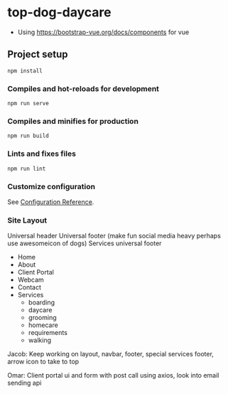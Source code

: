 # top-dog-daycare

- Using https://bootstrap-vue.org/docs/components for vue

## Project setup
```
npm install
```

### Compiles and hot-reloads for development
```
npm run serve
```

### Compiles and minifies for production
```
npm run build
```

### Lints and fixes files
```
npm run lint
```

### Customize configuration
See [Configuration Reference](https://cli.vuejs.org/config/).




### Site Layout

Universal header
Universal footer (make fun social media heavy perhaps use awesomeicon of dogs)
Services universal footer

- Home
- About
- Client Portal
- Webcam
- Contact
- Services
    - boarding
    - daycare
    - grooming
    - homecare
    - requirements
    - walking



Jacob: Keep working on layout, navbar, footer, special services footer, arrow icon to take to top

Omar: Client portal ui and form with post call using axios, look into email sending api
